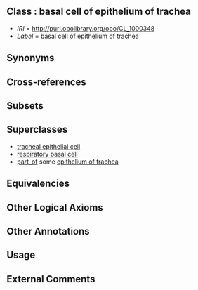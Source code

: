 
## Class : basal cell of epithelium of trachea

 * *IRI* = http://purl.obolibrary.org/obo/CL_1000348
 * *Label* = basal cell of epithelium of trachea

## Synonyms


## Cross-references


## Subsets


## Superclasses

 * [tracheal epithelial cell](../../CL/07/CL_0000307.md)
 * [respiratory basal cell](../../CL/33/CL_0002633.md)
 * [part_of](../../BFO/50/BFO_0000050.md) some [epithelium of trachea](../../UBERON/01/UBERON_0001901.md)

## Equivalencies


## Other Logical Axioms


## Other Annotations


## Usage


## External Comments

